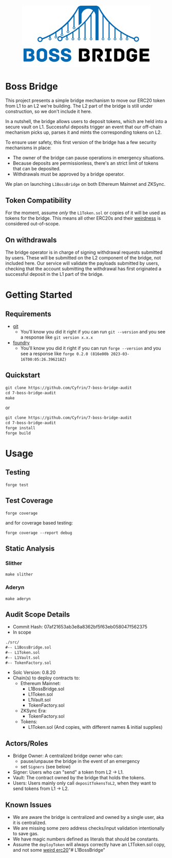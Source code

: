 <p align="center">
<img src="./images/boss-bridge.png" width="400" alt="puppy-raffle">
<br/>

# Boss Bridge

This project presents a simple bridge mechanism to move our ERC20 token from L1 to an L2 we're building.
The L2 part of the bridge is still under construction, so we don't include it here.

In a nutshell, the bridge allows users to deposit tokens, which are held into a secure vault on L1. Successful deposits trigger an event that our off-chain mechanism picks up, parses it and mints the corresponding tokens on L2.

To ensure user safety, this first version of the bridge has a few security mechanisms in place:

- The owner of the bridge can pause operations in emergency situations.
- Because deposits are permissionless, there's an strict limit of tokens that can be deposited.
- Withdrawals must be approved by a bridge operator.

We plan on launching `L1BossBridge` on both Ethereum Mainnet and ZKSync. 

## Token Compatibility

For the moment, assume *only* the `L1Token.sol` or copies of it will be used as tokens for the bridge. This means all other ERC20s and their [weirdness](https://github.com/d-xo/weird-erc20) is considered out-of-scope. 

## On withdrawals

The bridge operator is in charge of signing withdrawal requests submitted by users. These will be submitted on the L2 component of the bridge, not included here. Our service will validate the payloads submitted by users, checking that the account submitting the withdrawal has first originated a successful deposit in the L1 part of the bridge.


# Getting Started

## Requirements

- [git](https://git-scm.com/book/en/v2/Getting-Started-Installing-Git)
  - You'll know you did it right if you can run `git --version` and you see a response like `git version x.x.x`
- [foundry](https://getfoundry.sh/)
  - You'll know you did it right if you can run `forge --version` and you see a response like `forge 0.2.0 (816e00b 2023-03-16T00:05:26.396218Z)`

## Quickstart

```
git clone https://github.com/Cyfrin/7-boss-bridge-audit
cd 7-boss-bridge-audit
make
```

or

```
git clone https://github.com/Cyfrin/7-boss-bridge-audit
cd 7-boss-bridge-audit
forge install
forge build
```

# Usage

## Testing

```
forge test
```

## Test Coverage

```
forge coverage
```

and for coverage based testing:

```
forge coverage --report debug
```

## Static Analysis

### Slither
```
make slither
```

### Aderyn

```
make aderyn
```


## Audit Scope Details

- Commit Hash: 07af21653ab3e8a8362bf5f63eb058047f562375
- In scope

```
./src/
#-- L1BossBridge.sol
#-- L1Token.sol
#-- L1Vault.sol
#-- TokenFactory.sol
```
- Solc Version: 0.8.20
- Chain(s) to deploy contracts to:
  - Ethereum Mainnet: 
    - L1BossBridge.sol
    - L1Token.sol
    - L1Vault.sol
    - TokenFactory.sol
  - ZKSync Era:
    - TokenFactory.sol
  - Tokens:
    - L1Token.sol (And copies, with different names & initial supplies)

## Actors/Roles

- Bridge Owner: A centralized bridge owner who can:
  - pause/unpause the bridge in the event of an emergency
  - set `Signers` (see below)
- Signer: Users who can "send" a token from L2 -> L1. 
- Vault: The contract owned by the bridge that holds the tokens. 
- Users: Users mainly only call `depositTokensToL2`, when they want to send tokens from L1 -> L2. 

## Known Issues

- We are aware the bridge is centralized and owned by a single user, aka it is centralized. 
- We are missing some zero address checks/input validation intentionally to save gas. 
- We have magic numbers defined as literals that should be constants. 
- Assume the `deployToken` will always correctly have an L1Token.sol copy, and not some [weird erc20](https://github.com/d-xo/weird-erc20)"# L1BossBridge" 
